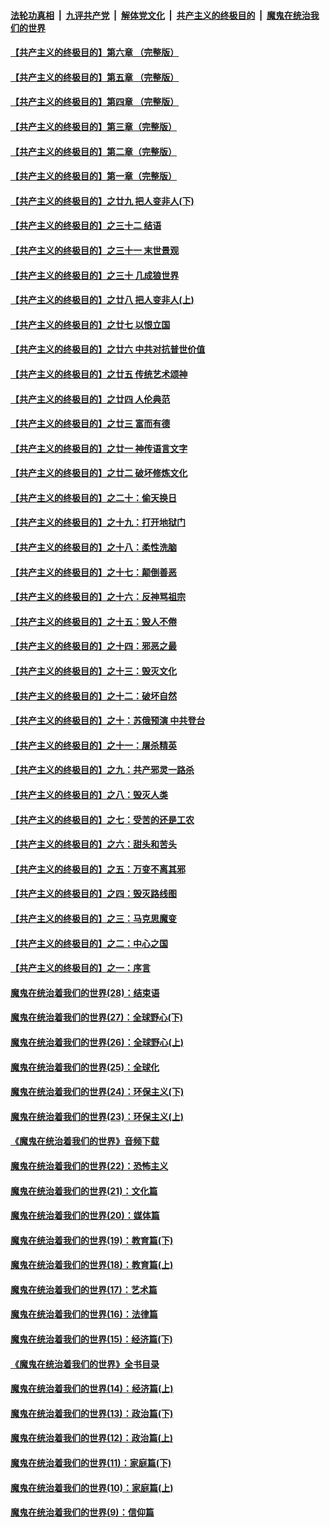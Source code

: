 ####  [法轮功真相](../../../../basic/blob/master/README.md?t=07080702) &nbsp;|&nbsp; [九评共产党](../../../../9ping.md/blob/master/README.md?t=07080702) &nbsp;|&nbsp; [解体党文化](../../../../jtdwh.md/blob/master/README.md?t=07080702)  &nbsp;|&nbsp; [共产主义的终极目的](../../../../gczydzjmd.md/blob/master/README.md?t=07080702) &nbsp;|&nbsp; [魔鬼在统治我们的世界](../../../../mgztzwmdsj.md/blob/master/README.md?t=07080702) 

#### [【共产主义的终极目的】第六章 （完整版）](../pages/nsc422/n11428913.md?t=07080702) 

#### [【共产主义的终极目的】第五章 （完整版）](../pages/nsc422/n11428912.md?t=07080702) 

#### [【共产主义的终极目的】第四章 （完整版）](../pages/nsc422/n11428907.md?t=07080702) 

#### [【共产主义的终极目的】第三章（完整版）](../pages/nsc422/n11428848.md?t=07080702) 

#### [【共产主义的终极目的】第二章（完整版）](../pages/nsc422/n11428831.md?t=07080702) 

#### [【共产主义的终极目的】第一章（完整版）](../pages/nsc422/n11417651.md?t=07080702) 

#### [【共产主义的终极目的】之廿九 把人变非人(下)](../pages/nsc422/n11344140.md?t=07080702) 

#### [【共产主义的终极目的】之三十二 结语](../pages/nsc422/n11360535.md?t=07080702) 

#### [【共产主义的终极目的】之三十一 末世景观](../pages/nsc422/n11351129.md?t=07080702) 

#### [【共产主义的终极目的】之三十 几成狼世界](../pages/nsc422/n11348280.md?t=07080702) 

#### [【共产主义的终极目的】之廿八 把人变非人(上)](../pages/nsc422/n11340492.md?t=07080702) 

#### [【共产主义的终极目的】之廿七 以恨立国](../pages/nsc422/n11336944.md?t=07080702) 

#### [【共产主义的终极目的】之廿六 中共对抗普世价值](../pages/nsc422/n11324785.md?t=07080702) 

#### [【共产主义的终极目的】之廿五 传统艺术颂神](../pages/nsc422/n11296396.md?t=07080702) 

#### [【共产主义的终极目的】之廿四 人伦典范](../pages/nsc422/n11296397.md?t=07080702) 

#### [【共产主义的终极目的】之廿三 富而有德](../pages/nsc422/n11283598.md?t=07080702) 

#### [【共产主义的终极目的】之廿一 神传语言文字](../pages/nsc422/n11263265.md?t=07080702) 

#### [【共产主义的终极目的】之廿二 破坏修炼文化](../pages/nsc422/n11245728.md?t=07080702) 

#### [【共产主义的终极目的】之二十：偷天换日](../pages/nsc422/n11238846.md?t=07080702) 

#### [【共产主义的终极目的】之十九：打开地狱门](../pages/nsc422/n11206376.md?t=07080702) 

#### [【共产主义的终极目的】之十八：柔性洗脑](../pages/nsc422/n11199994.md?t=07080702) 

#### [【共产主义的终极目的】之十七：颠倒善恶](../pages/nsc422/n11179782.md?t=07080702) 

#### [【共产主义的终极目的】之十六：反神骂祖宗](../pages/nsc422/n11166798.md?t=07080702) 

#### [【共产主义的终极目的】之十五：毁人不倦](../pages/nsc422/n11166792.md?t=07080702) 

#### [【共产主义的终极目的】之十四：邪恶之最](../pages/nsc422/n11150249.md?t=07080702) 

#### [【共产主义的终极目的】之十三：毁灭文化](../pages/nsc422/n11135227.md?t=07080702) 

#### [【共产主义的终极目的】之十二：破坏自然](../pages/nsc422/n11135214.md?t=07080702) 

#### [【共产主义的终极目的】之十：苏俄预演 中共登台](../pages/nsc422/n11118424.md?t=07080702) 

#### [【共产主义的终极目的】之十一：屠杀精英](../pages/nsc422/n11118442.md?t=07080702) 

#### [【共产主义的终极目的】之九：共产邪灵一路杀](../pages/nsc422/n11114139.md?t=07080702) 

#### [【共产主义的终极目的】之八：毁灭人类](../pages/nsc422/n11108503.md?t=07080702) 

#### [【共产主义的终极目的】之七：受苦的还是工农](../pages/nsc422/n11101809.md?t=07080702) 

#### [【共产主义的终极目的】之六：甜头和苦头](../pages/nsc422/n11096971.md?t=07080702) 

#### [【共产主义的终极目的】之五：万变不离其邪](../pages/nsc422/n11091285.md?t=07080702) 

#### [【共产主义的终极目的】之四：毁灭路线图](../pages/nsc422/n11086284.md?t=07080702) 

#### [【共产主义的终极目的】之三：马克思魔变](../pages/nsc422/n11061941.md?t=07080702) 

#### [【共产主义的终极目的】之二：中心之国](../pages/nsc422/n11047728.md?t=07080702) 

#### [【共产主义的终极目的】之一：序言](../pages/nsc422/n11086077.md?t=07080702) 

#### [魔鬼在统治着我们的世界(28)：结束语](../pages/nsc422/n10936246.md?t=07080702) 

#### [魔鬼在统治着我们的世界(27)：全球野心(下)](../pages/nsc422/n10928319.md?t=07080702) 

#### [魔鬼在统治着我们的世界(26)：全球野心(上)](../pages/nsc422/n10900318.md?t=07080702) 

#### [魔鬼在统治着我们的世界(25)：全球化](../pages/nsc422/n10788205.md?t=07080702) 

#### [魔鬼在统治着我们的世界(24)：环保主义(下)](../pages/nsc422/n10695307.md?t=07080702) 

#### [魔鬼在统治着我们的世界(23)：环保主义(上)](../pages/nsc422/n10688613.md?t=07080702) 

#### [《魔鬼在统治着我们的世界》音频下载](../pages/nsc422/n10635553.md?t=07080702) 

#### [魔鬼在统治着我们的世界(22)：恐怖主义](../pages/nsc422/n10614727.md?t=07080702) 

#### [魔鬼在统治着我们的世界(21)：文化篇](../pages/nsc422/n10597706.md?t=07080702) 

#### [魔鬼在统治着我们的世界(20)：媒体篇](../pages/nsc422/n10586579.md?t=07080702) 

#### [魔鬼在统治着我们的世界(19)：教育篇(下)](../pages/nsc422/n10564808.md?t=07080702) 

#### [魔鬼在统治着我们的世界(18)：教育篇(上)](../pages/nsc422/n10526970.md?t=07080702) 

#### [魔鬼在统治着我们的世界(17)：艺术篇](../pages/nsc422/n10499093.md?t=07080702) 

#### [魔鬼在统治着我们的世界(16)：法律篇](../pages/nsc422/n10485969.md?t=07080702) 

#### [魔鬼在统治着我们的世界(15)：经济篇(下)](../pages/nsc422/n10469975.md?t=07080702) 

#### [《魔鬼在统治着我们的世界》全书目录](../pages/nsc422/n10464261.md?t=07080702) 

#### [魔鬼在统治着我们的世界(14)：经济篇(上)](../pages/nsc422/n10457370.md?t=07080702) 

#### [魔鬼在统治着我们的世界(13)：政治篇(下)](../pages/nsc422/n10448270.md?t=07080702) 

#### [魔鬼在统治着我们的世界(12)：政治篇(上)](../pages/nsc422/n10444576.md?t=07080702) 

#### [魔鬼在统治着我们的世界(11)：家庭篇(下)](../pages/nsc422/n10440961.md?t=07080702) 

#### [魔鬼在统治着我们的世界(10)：家庭篇(上)](../pages/nsc422/n10435448.md?t=07080702) 

#### [魔鬼在统治着我们的世界(9)：信仰篇](../pages/nsc422/n10432159.md?t=07080702) 

